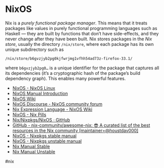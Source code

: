 # NixOS

Nix is a _purely functional package manager_. This means that it treats packages like values in purely functional programming languages such as Haskell — they are built by functions that don’t have side-effects, and they never change after they have been built. Nix stores packages in the _Nix store_, usually the directory `/nix/store`, where each package has its own unique subdirectory such as

`/nix/store/b6gvzjyb2pg0kjfwrjmg1vfhh54ad73z-firefox-33.1/` 

where `b6gvzjyb2pg0…` is a unique identifier for the package that captures all its dependencies (it’s a cryptographic hash of the package’s build dependency graph). This enables many powerful features.

- [NixOS - NixOS Linux](https://nixos.org/)
- [NixOS Manual Introduction](https://nixos.org/manual/nix/stable/introduction.html)
- [NixOS Wiki](https://nixos.wiki/)
- [NixOS Discourse - NixOS community forum](https://discourse.nixos.org/)
- [Nix Expression Language - NixOS Wiki](https://nixos.wiki/wiki/Nix_Expression_Language)
- [NixOS - Nix Pills](https://nixos.org/guides/nix-pills/)
- [Nix/Nixpkgs/NixOS · GitHub](https://github.com/NixOS)
- [GitHub - nix-community/awesome-nix: 😎 A curated list of the best resources in the Nix community [maintainer=@houstdav000]](https://github.com/nix-community/awesome-nix)
- [NixOS - Nixpkgs stable manual](https://nixos.org/manual/nixpkgs/stable/)
- [NixOS - Nixpkgs unstable manual](https://nixos.org/manual/nixpkgs/unstable/)
- [Nix Manual Stable](https://nixos.org/manual/nix/stable/)
- [Nix Manual Unstable](https://nixos.org/manual/nix/unstable/)

#nix 
